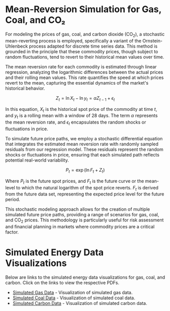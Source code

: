 # Mean-Reversion Simulation for Gas, Coal, and CO₂
For modeling the prices of gas, coal, and carbon dioxide (CO$_2$), a stochastic mean-reverting process is employed, specifically a variant of the Ornstein-Uhlenbeck process adapted for discrete time series data. This method is grounded in the principle that these commodity prices, though subject to random fluctuations, tend to revert to their historical mean values over time.

The mean reversion rate for each commodity is estimated through linear regression, analyzing the logarithmic differences between the actual prices and their rolling mean values. This rate quantifies the speed at which prices revert to the mean, capturing the essential dynamics of the market's historical behavior.

$$Z_t = \ln{X_t} - \ln{y_t} = \alpha Z_{t-1} + \epsilon_t$$

In this equation, $X_t$ is the historical spot price of the commodity at time $t$, and $y_t$ is a rolling mean with a window of 28 days. The term $\alpha$ represents the mean reversion rate, and $\epsilon_t$ encapsulates the random shocks or fluctuations in price.

To simulate future price paths, we employ a stochastic differential equation that integrates the estimated mean reversion rate with randomly sampled residuals from our regression model. These residuals represent the random shocks or fluctuations in price, ensuring that each simulated path reflects potential real-world variability.

$$ P_t = \exp({\ln{F_t} + Z_t})$$

Where $P_t$ is the future spot prices, and $F_t$ is the future curve or the mean-level to which the natural logarithm of the spot price reverts. $F_t$ is derived from the future data set, representing the expected price level for the future period.

This stochastic modeling approach allows for the creation of multiple simulated future price paths, providing a range of scenarios for gas, coal, and CO$_2$ prices. This methodology is particularly useful for risk assessment and financial planning in markets where commodity prices are a critical factor.


# Simulated Energy Data Visualizations

Below are links to the simulated energy data visualizations for gas, coal, and carbon. Click on the links to view the respective PDFs.

- [Simulated Gas Data](./graphs/simulated_gas.pdf) - Visualization of simulated gas data.
- [Simulated Coal Data](./graphs/simulated_coal.pdf) - Visualization of simulated coal data.
- [Simulated Carbon Data](./graphs/simulated_carbon.pdf) - Visualization of simulated carbon data.
